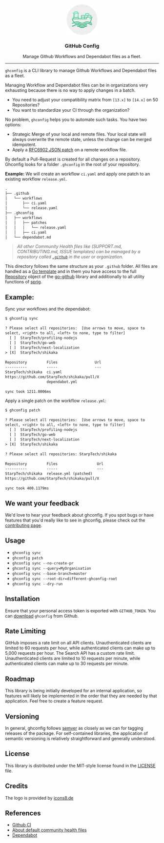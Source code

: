 <p align="center">
  <img alt="ghconfig Logo" src="https://raw.githubusercontent.com/StarpTech/ghconfig/master/docs/logo.png" />
  <h3 align="center">GitHub Config</h3>
  <p align="center">Manage Github Workflows and Dependabot files as a fleet.</p>
</p>

---

`ghconfig` is a CLI library to manage Github Workflows and Dependabot files as a fleet.

Managing Workflow and Dependabot files can be in organizations very exhausting because there is no way to apply changes in a batch.

- You need to adjust your compatibility matrix from `[13.x]` to `[14.x]` on 50 Repositories?
- You want to standardize your CI through the organization?

No problem, `ghconfig` helps you to automate such tasks. You have two options:

- Strategic Merge of your local and remote files. Your local state will always overwrite the remote state, unless the change can be merged idempotent.
- Apply a [RFC6902 JSON patch](http://tools.ietf.org/html/rfc6902) on a remote workflow file.

By default a Pull-Request is created for all changes on a repository.
Ghconfig looks for a folder `.ghconfig` in the root of your repository. 

**Example:** We will create an workflow `ci.yaml` and apply one patch to an existing workflow `release.yml`.

```
.
├── .github
│   └── workflows
│       ├── ci.yaml
│       └── release.yaml
├── .ghconfig
│   ├── workflows
│   │   ├── patches
│   │   │   └── release.yaml
│   │   ├── ci.yaml
│   └── dependabot.md
```

> _All other Community Health files like (SUPPORT.md, CONTRIBUTING.md, ISSUE templates) can be managed by a repository called [`.github`](https://docs.github.com/en/github/building-a-strong-community/creating-a-default-community-health-file#about-default-community-health-files) in the user or organization._

This directory follows the same structure as your `.github` folder. All files are handled as a [Go template](https://golang.org/pkg/text/template/) and in them you have access to the full [Repository](https://pkg.go.dev/github.com/google/go-github/v32/github?tab=doc#Repository) object of the [go-github](https://pkg.go.dev/github.com/google/go-github) library and additionally to all utility functions of [sprig](http://masterminds.github.io/sprig/).

## Example:

Sync your workflows and the dependabot:
```
$ ghconfig sync

? Please select all repositories:  [Use arrows to move, space to select, <right> to all, <left> to none, type to filter]
  [ ]  StarpTech/profiling-nodejs
  [ ]  StarpTech/go-web
  [ ]  StarpTech/next-localization
> [X]  StarpTech/shikaka

Repository         Files                 Url
----------         -----                 ---
StarpTech/shikaka  ci.yaml               https://github.com/StarpTech/shikaka/pull/X
                   dependabot.yml

sync took 1211.0006ms
```

Apply a single patch on the workflow `release.yml`:
```
$ ghconfig patch

? Please select all repositories:  [Use arrows to move, space to select, <right> to all, <left> to none, type to filter]
  [ ]  StarpTech/profiling-nodejs
  [ ]  StarpTech/go-web
  [ ]  StarpTech/next-localization
> [X]  StarpTech/shikaka

? Please select all repositories: StarpTech/shikaka

Repository         Files                  Url        
----------         -----                  ---        
StarpTech/shikaka  release.yml (patched)  https://github.com/StarpTech/shikaka/pull/X
      
sync took 400.1179ms
```

## We want your feedback

We'd love to hear your feedback about ghconfig. If you spot bugs or have features that you'd really like to see in ghconfig, please check out the [contributing page](./.github/CONTRIBUTING.md).

## Usage

- `ghconfig sync`
- `ghconfig patch`
- `ghconfig sync --no-create-pr`
- `ghconfig sync --query=MyOrganisation`
- `ghconfig sync --base-branch=master`
- `ghconfig sync --root-dir=different-ghconfig-root`
- `ghconfig sync --dry-run`

## Installation

Ensure that your personal access token is exported with `GITHUB_TOKEN`.
You can [download](https://github.com/starptech/ghconfig/releases) `ghconfig` from Github.

## Rate Limiting

GitHub imposes a rate limit on all API clients. Unauthenticated clients are
limited to 60 requests per hour, while authenticated clients can make up to
5,000 requests per hour. The Search API has a custom rate limit. Unauthenticated
clients are limited to 10 requests per minute, while authenticated clients
can make up to 30 requests per minute.

## Roadmap

This library is being initially developed for an internal application, so features will likely be implemented in the order that they are needed by that application. Feel free to create a feature request.

## Versioning

In general, ghconfig follows [semver](https://semver.org/) as closely as we
can for tagging releases of the package. For self-contained libraries, the
application of semantic versioning is relatively straightforward and generally
understood.

## License

This library is distributed under the MIT-style license found in the [LICENSE](./LICENSE)
file.

## Credits

The logo is provided by [icons8.de](https://icons8.de)

## References

- [Github CI](https://docs.github.com/en/actions/getting-started-with-github-actions/core-concepts-for-github-actions)
- [About default community health files](https://docs.github.com/en/github/building-a-strong-community/creating-a-default-community-health-file)
- [Dependabot](https://github.blog/2020-06-01-keep-all-your-packages-up-to-date-with-dependabot/)
